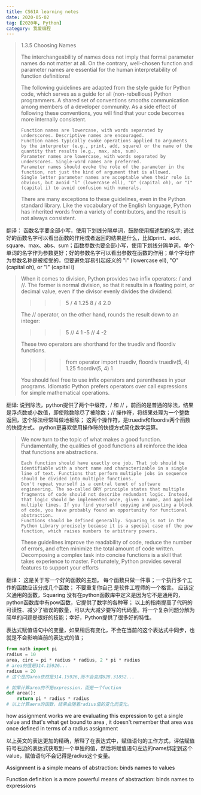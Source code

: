 ```yaml
---
title: CS61A learning notes
date: 2020-05-02
tag: [2020年, Python]
category: 我爱编程
---
```


> 1.3.5   Choosing Names
>
> The interchangeability of names does not imply that formal parameter names do not matter at all. On the contrary, well-chosen function and parameter names are essential for the human interpretability of function definitions!
>
> The following guidelines are adapted from the style guide for Python code, which serves as a guide for all (non-rebellious) Python programmers. A shared set of conventions smooths communication among members of a developer community. As a side effect of following these conventions, you will find that your code becomes more internally consistent.
>
>     Function names are lowercase, with words separated by underscores. Descriptive names are encouraged.
>     Function names typically evoke operations applied to arguments by the interpreter (e.g., print, add, square) or the name of the quantity that results (e.g., max, abs, sum).
>     Parameter names are lowercase, with words separated by underscores. Single-word names are preferred.
>     Parameter names should evoke the role of the parameter in the function, not just the kind of argument that is allowed.
>     Single letter parameter names are acceptable when their role is obvious, but avoid "l" (lowercase ell), "O" (capital oh), or "I" (capital i) to avoid confusion with numerals.
>
> There are many exceptions to these guidelines, even in the Python standard library. Like the vocabulary of the English language, Python has inherited words from a variety of contributors, and the result is not always consistent.
>

翻译： 函数名字要全部小写，使用下划线分隔单词，鼓励使用描述型的名字; 通过好的函数名字可以看出函数的作用或者返回的结果是什么，比如print、add、square、max、abs、sum；函数参数也要全部小写，使用下划线分隔单词，单个单词的名字作为参数更好；好的参数名字可以看出参数在函数的作用；单个字母作为参数名称是被接受的，但要避免容易引起歧义的 "l" (lowercase ell), "O" (capital oh), or "I" (capital i) 

> When it comes to division, Python provides two infix operators: / and //. The former is normal division, so that it results in a floating point, or decimal value, even if the divisor evenly divides the dividend:
>
> >>> 5 / 4
> >>> 1.25
> >>> 8 / 4
> >>> 2.0
>
> The // operator, on the other hand, rounds the result down to an integer:
>
> >>> 5 // 4
> >>> 1
> >>> -5 // 4
> >>> -2
>
> These two operators are shorthand for the truediv and floordiv functions.
>
> >>> from operator import truediv, floordiv
> >>> truediv(5, 4)
> >>> 1.25
> >>> floordiv(5, 4)
> >>> 1
>
> You should feel free to use infix operators and parentheses in your programs. Idiomatic Python prefers operators over call expressions for simple mathematical operations.
>

翻译: 说到除法，python提供了两个中缀符，/ 和 // ，前面的是普通的除法，结果是浮点数或小数值，即使除数除尽了被除数；// 操作符，将结果处理为一个整数返回，这个除法经常叫做地板除；
这两个操作符，是truediv和floordiv两个函数的快捷方式。
python更喜欢使用操作符的快捷方式简化数学运算。

> We now turn to the topic of what makes a good function. Fundamentally, the qualities of good functions all reinforce the idea that functions are abstractions.
>
>     Each function should have exactly one job. That job should be identifiable with a short name and characterizable in a single line of text. Functions that perform multiple jobs in sequence should be divided into multiple functions.
>     Don't repeat yourself is a central tenet of software engineering. The so-called DRY principle states that multiple fragments of code should not describe redundant logic. Instead, that logic should be implemented once, given a name, and applied multiple times. If you find yourself copying and pasting a block of code, you have probably found an opportunity for functional abstraction.
>     Functions should be defined generally. Squaring is not in the Python Library precisely because it is a special case of the pow function, which raises numbers to arbitrary powers.
>
> These guidelines improve the readability of code, reduce the number of errors, and often minimize the total amount of code written. Decomposing a complex task into concise functions is a skill that takes experience to master. Fortunately, Python provides several features to support your efforts
>

翻译： 这是关于写一个好的函数的主题。
每个函数只做一件事；一个执行多个工作的函数应该分成几个函数；
不要重复你自己 是软件工程师的一个格言。
应该定义通用的函数，Squaring 没有在python函数库中定义是因为它不是通用的，python函数库中有pow函数，它提供了数字的各种幂；
以上的指南提高了代码的可读性、减少了错误的数量，可以大大减少要写的代码量。将一个复杂问题分解为简单的问题是很好的技能；幸好，Python提供了很多好的特性。



表达式赋值语句中的变量，如果稍后有变化，不会在当前的这个表达式中同步，也就是不会影响当前的表达式的值；

```python
from math import pi
radius = 10
area, circ = pi * radius * radius, 2 * pi * radius
# area的值是314.15926...
radius = 20
# 这个是的area依然是314.15926,而不会变成628.31852...

# 如果计算area的不是expression，而是一个fuction
def area():
    return pi * radius * radius
# 以上计算aera的函数，结果会随着radius值的变化而变化。
```

how assignment works we are evaluating this expression to get a single value and  that's what get bound to area , it doesn't remember that area was once defined in terms of a radius assignment 

以上英文的表达更加的精确，解释了在表达式中，赋值语句的工作方式，评估赋值符号右边的表达式获取到一个单独的值，然后将赋值语句左边的name绑定到这个value，赋值语句不会记得是radius这个变量。



Assignment is a simple means of abstraction: binds names to values

Function definition is a more powerful means of abstraction: binds names  to expressions



